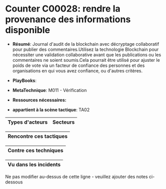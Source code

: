 # Counter C00028: rendre la provenance des informations disponible

* **Résumé**: Journal d'audit de la blockchain avec décryptage collaboratif pour publier des commentaires.Utilisez la technologie Blockchain pour nécessiter une validation collaborative avant que les publications ou les commentaires ne soient soumis.Cela pourrait être utilisé pour ajuster le poids de vote via un facteur de confiance des personnes et des organisations en qui vous avez confiance, ou d'autres critères.

* **PlayBooks**:

* **MetaTechnique**: M011 - Vérification

* **Ressources nécessaires:**

* **appartient à la scène tactique**: TA02


|Types d'acteurs |Secteurs |
|----------- |------- |



|Rencontre ces tactiques |
|---------------------- |



|Contre ces techniques |
|------------------------- |



|Vu dans les incidents |
|----------------- |


Ne pas modifier au-dessus de cette ligne - veuillez ajouter des notes ci-dessous